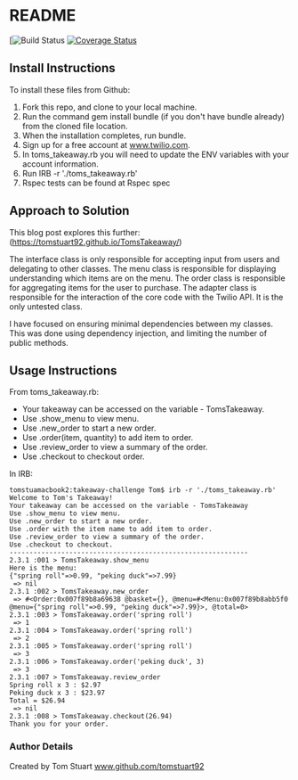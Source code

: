 # README

[![Build Status](https://travis-ci.org/makersacademy/takeaway-challenge.svg?branch=master)
[![Coverage Status](https://coveralls.io/repos/makersacademy/takeaway-challenge/badge.png)](https://coveralls.io/r/makersacademy/takeaway-challenge)

## Install Instructions

To install these files from Github:
1. Fork this repo, and clone to your local machine.
2. Run the command gem install bundle (if you don't have bundle already) from the cloned file location.
3. When the installation completes, run bundle.
4. Sign up for a free account at www.twilio.com.
5. In toms_takeaway.rb you will need to update the ENV variables with your account information.
6. Run IRB -r './toms_takeaway.rb'
7. Rspec tests can be found at Rspec spec

## Approach to Solution

This blog post explores this further: (https://tomstuart92.github.io/TomsTakeaway/)

The interface class is only responsible for accepting input from users and delegating to other classes.
The menu class is responsible for displaying understanding which items are on the menu.
The order class is responsible for aggregating items for the user to purchase.
The adapter class is responsible for the interaction of the core code with the Twilio API. It is the only untested class.

I have focused on ensuring minimal dependencies between my classes.
This was done using dependency injection, and limiting the number of public methods.

## Usage Instructions
From toms_takeaway.rb:
- Your takeaway can be accessed on the variable - TomsTakeaway.
- Use .show_menu to view menu.
- Use .new_order to start a new order.
- Use .order(item, quantity) to add item to order.
- Use .review_order to view a summary of the order.
- Use .checkout to checkout order.

In IRB:

```
tomstuamacbook2:takeaway-challenge Tom$ irb -r './toms_takeaway.rb'
Welcome to Tom's Takeaway!
Your takeaway can be accessed on the variable - TomsTakeaway
Use .show_menu to view menu.
Use .new_order to start a new order.
Use .order with the item name to add item to order.
Use .review_order to view a summary of the order.
Use .checkout to checkout.
------------------------------------------------------------
2.3.1 :001 > TomsTakeaway.show_menu
Here is the menu:
{"spring roll"=>0.99, "peking duck"=>7.99}
 => nil
2.3.1 :002 > TomsTakeaway.new_order
 => #<Order:0x007f89b8a69638 @basket={}, @menu=#<Menu:0x007f89b8abb5f0 @menu={"spring roll"=>0.99, "peking duck"=>7.99}>, @total=0>
2.3.1 :003 > TomsTakeaway.order('spring roll')
 => 1
2.3.1 :004 > TomsTakeaway.order('spring roll')
 => 2
2.3.1 :005 > TomsTakeaway.order('spring roll')
 => 3
2.3.1 :006 > TomsTakeaway.order('peking duck', 3)
 => 3
2.3.1 :007 > TomsTakeaway.review_order
Spring roll x 3 : $2.97
Peking duck x 3 : $23.97
Total = $26.94
 => nil
2.3.1 :008 > TomsTakeaway.checkout(26.94)
Thank you for your order.
```

### Author Details
Created by Tom Stuart
www.github.com/tomstuart92
